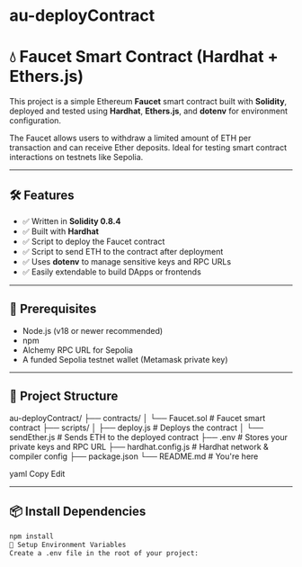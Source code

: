 # au-deployContract
# 💧 Faucet Smart Contract (Hardhat + Ethers.js)

This project is a simple Ethereum **Faucet** smart contract built with **Solidity**, deployed and tested using **Hardhat**, **Ethers.js**, and **dotenv** for environment configuration.

The Faucet allows users to withdraw a limited amount of ETH per transaction and can receive Ether deposits. Ideal for testing smart contract interactions on testnets like Sepolia.

---

## 🛠️ Features

- ✅ Written in **Solidity 0.8.4**
- ✅ Built with **Hardhat**
- ✅ Script to deploy the Faucet contract
- ✅ Script to send ETH to the contract after deployment
- ✅ Uses **dotenv** to manage sensitive keys and RPC URLs
- ✅ Easily extendable to build DApps or frontends

---

## 🧾 Prerequisites

- Node.js (v18 or newer recommended)
- npm
- Alchemy RPC URL for Sepolia
- A funded Sepolia testnet wallet (Metamask private key)

---

## 📁 Project Structure

au-deployContract/
├── contracts/
│ └── Faucet.sol # Faucet smart contract
├── scripts/
│ ├── deploy.js # Deploys the contract
│ └── sendEther.js # Sends ETH to the deployed contract
├── .env # Stores your private keys and RPC URL
├── hardhat.config.js # Hardhat network & compiler config
├── package.json
└── README.md # You're here

yaml
Copy
Edit

---

## 📦 Install Dependencies

```bash
npm install
🔐 Setup Environment Variables
Create a .env file in the root of your project:
